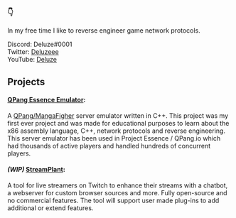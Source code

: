 ### 👇

In my free time I like to reverse engineer game network protocols.

Discord: Deluze#0001\
Twitter: [Deluzeee](https://twitter.com/Deluzeee)\
YouTube: [Deluze](https://www.youtube.com/channel/UCpCdF7gxwsxikvYrqZNehPA)

## Projects

#### [QPang Essence Emulator](https://github.com/Deluze/qpang-essence-emulator):
A [QPang/MangaFigher](https://en.wikipedia.org/wiki/Manga_Fighter) server emulator written in C++. This project was my first ever project and was made for educational purposes to learn about the x86 assembly language, C++, network protocols and reverse engineering. This server emulator has been used in Project Essence / QPang.io which had thousands of active players and handled hundreds of concurrent players.

#### *(WIP)* [StreamPlant](https://github.com/Deluze/stream-plant):
A tool for live streamers on Twitch to enhance their streams with a chatbot, a webserver for custom browser sources and more. Fully open-source and no commercial features. The tool will support user made plug-ins to add additional or extend features. 
